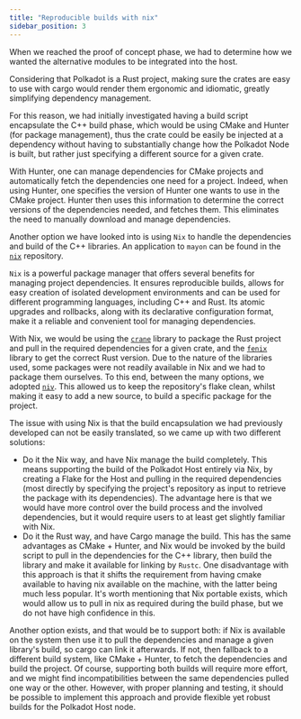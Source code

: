 ```yaml
---
title: "Reproducible builds with nix"
sidebar_position: 3
---
```


When we reached the proof of concept phase, we had to determine how we wanted the alternative modules to be integrated into the host.

Considering that Polkadot is a Rust project, making sure the crates are easy to use with cargo would render them ergonomic and idiomatic, greatly simplifying dependency management.

For this reason, we had initially investigated having a build script encapsulate the C++ build phase, which would be using CMake and Hunter (for package management), thus the crate could be easily be injected at a dependency without having to substantially change how the Polkadot Node is built, but rather just specifying a different source for a given crate.

With Hunter, one can manage dependencies for  CMake projects and automatically fetch the dependencies one need for a project.
Indeed, when using Hunter, one specifies the version of Hunter one wants to use in the CMake project. Hunter then uses this information to determine the correct versions of the dependencies needed, and fetches them. This eliminates the need to manually download and manage dependencies.

Another option we have looked into is using `Nix` to handle the dependencies 
and build of the C++ libraries. An application to `mayon` can be found in the  
[`nix`](https://github.com/Zondax/mayon/tree/main/nix) repository.

`Nix` is a powerful package manager that offers several benefits for managing project dependencies. It ensures reproducible builds,
allows for easy creation of isolated development environments and can be used for different programming languages, including C++ and Rust. Its atomic upgrades and rollbacks, along with its declarative configuration format, make it a reliable and convenient tool for managing dependencies.

With Nix, we would be using the [`crane`](https://github.com/ipetkov/crane) library to package the Rust project 
and pull in the required dependencies for a given crate, and the [`fenix`](https://github.com/nix-community/fenix) 
library to get the correct Rust version.
Due to the nature of the libraries used, some packages were not readily available in Nix and we had to package them ourselves.
To this end, between the many options, we adopted [`niv`](https://github.com/nmattia/niv). This allowed us to 
keep the repository's flake clean, whilst making it easy
to add a new source, to build a specific package for the project.

The issue with using Nix is that the build encapsulation we had previously 
developed can not be easily translated, so we came up with two different 
solutions:
- Do it the Nix way, and have Nix manage the build completely. This means 
supporting the build of the Polkadot Host entirely via Nix, by creating a Flake for the Host and pulling in the required dependencies (most directly by specifying the project's repository as input to retrieve the package with its dependencies). The advantage here is that we would have more control over the build process and the involved dependencies, but it would require users to at least get slightly familiar with Nix.
- Do it the Rust way, and have Cargo manage the build. This has the same 
  advantages as CMake + Hunter, and Nix would be invoked by the build script to pull in the dependencies for the C++ library, then build the library and make it available for linking by `Rustc`. One disadvantage with this approach is that it shifts the requirement from having cmake available to having nix available on the machine, with the latter being much less popular. It's worth mentioning that Nix portable exists, which would allow us to pull in nix as required during the build phase, but we do not have high confidence in this.

Another option exists, and that would be to support both: if Nix is available on the system then use it to pull the dependencies and manage a given library's build, so cargo can link it afterwards.
If not, then fallback to a different build system, like CMake + Hunter, to fetch the dependencies and build the project.
Of course, supporting both builds will require more effort, and we might find incompatibilities between the same dependencies pulled one way or the other.
However, with proper planning and testing, it should be possible to implement this approach and provide flexible yet robust builds for the Polkadot Host node.
